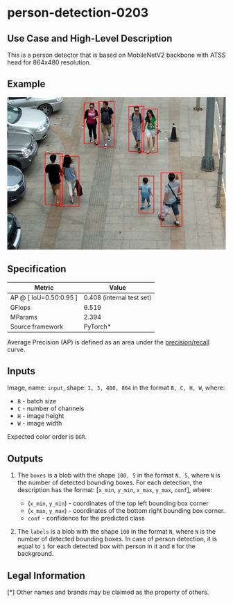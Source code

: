 # person-detection-0203

## Use Case and High-Level Description

This is a person detector that is based on MobileNetV2
backbone with ATSS head for 864x480 resolution.

## Example

![](./description/person-detection-0203.png)

## Specification

| Metric                          | Value                                     |
|---------------------------------|-------------------------------------------|
| AP @ [ IoU=0.50:0.95 ]          | 0.408 (internal test set)                 |
| GFlops                          | 6.519                                     |
| MParams                         | 2.394                                     |
| Source framework                | PyTorch\*                                 |

Average Precision (AP) is defined as an area under
the [precision/recall](https://en.wikipedia.org/wiki/Precision_and_recall)
curve.

## Inputs

Image, name: `input`, shape: `1, 3, 480, 864` in the format `B, C, H, W`, where:

- `B` - batch size
- `C` - number of channels
- `H` - image height
- `W` - image width

Expected color order is `BGR`.

## Outputs

1. The `boxes` is a blob with the shape `100, 5` in the format `N, 5`, where `N` is the number of detected
   bounding boxes. For each detection, the description has the format:
   [`x_min`, `y_min`, `x_max`, `y_max`, `conf`], where:

    - (`x_min`, `y_min`) - coordinates of the top left bounding box corner
    - (`x_max`, `y_max`) - coordinates of the bottom right bounding box corner.
    - `conf` - confidence for the predicted class

2. The `labels` is a blob with the shape `100` in the format `N`, where `N` is the number of detected
   bounding boxes. In case of person detection, it is equal to `1` for each detected box with person in it and `0` for the background.

## Legal Information
[*] Other names and brands may be claimed as the property of others.
